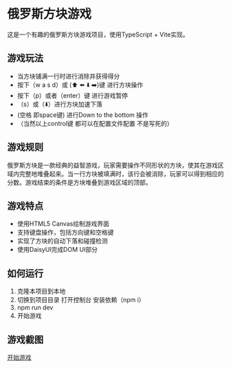 # 俄罗斯方块游戏

这是一个有趣的俄罗斯方块游戏项目，使用TypeScript + Vite实现。

## 游戏玩法
- 当方块铺满一行时进行消除并获得得分
- 按下（w a s d）或 (⬆️ ⬅️ ⬇️ ➡️)键 进行方块操作
- 按下（p）或者（enter）键 进行游戏暂停
- （s）或（⬇️）进行方块加速下落
- (空格 即space键) 进行Down to the bottom 操作
- （当然以上control键 都可以在配置文件配置 不是写死的）


## 游戏规则

俄罗斯方块是一款经典的益智游戏，玩家需要操作不同形状的方块，使其在游戏区域内完整地堆叠起来。当一行方块被填满时，该行会被消除，玩家可以得到相应的分数。游戏结束的条件是方块堆叠到游戏区域的顶部。

## 游戏特点

- 使用HTML5 Canvas绘制游戏界面
- 支持键盘操作，包括方向键和空格键
- 实现了方块的自动下落和碰撞检测
- 使用DaisyUI完成DOM UI部分

## 如何运行

1. 克隆本项目到本地
2. 切换到项目目录 打开控制台 安装依赖（npm i）
3. npm run dev
4. 开始游戏

## 游戏截图

[开始游戏](https://jinhuid.github.io/tetris/)


